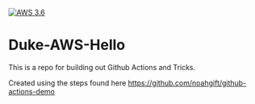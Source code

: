 [![AWS 3.6](https://github.com/larryjb/Duke-AWS-Hello/actions/workflows/aws.yml/badge.svg)](https://github.com/larryjb/Duke-AWS-Hello/actions/workflows/aws.yml)

# Duke-AWS-Hello
This is a repo for building out Github Actions and Tricks.

Created using the steps found here https://github.com/noahgift/github-actions-demo
